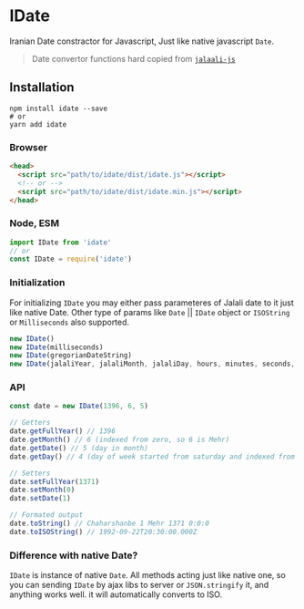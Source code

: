 # IDate

Iranian Date constractor for Javascript, Just like native javascript `Date`.
> Date convertor functions hard copied from [`jalaali-js`](https://github.com/jalaali/jalaali-js)


## Installation

```terminal
npm install idate --save
# or
yarn add idate
```

### Browser

```html
<head>
  <script src="path/to/idate/dist/idate.js"></script>
  <!-- or -->
  <script src="path/to/idate/dist/idate.min.js"></script>
</head>
```
### Node, ESM
```javascript
import IDate from 'idate'
// or
const IDate = require('idate')
```

### Initialization

For initializing `IDate` you may either pass parameteres of Jalali date to it just like native Date. Other type of params like `Date` || `IDate` object or `ISOString` or `Milliseconds` also supported.

```javascript
new IDate()
new IDate(milliseconds)
new IDate(gregorianDateString)
new IDate(jalaliYear, jalaliMonth, jalaliDay, hours, minutes, seconds, milliseconds)
```

### API
```javascript
const date = new IDate(1396, 6, 5)

// Getters
date.getFullYear() // 1396
date.getMonth() // 6 (indexed from zero, so 6 is Mehr)
date.getDate() // 5 (day in month)
date.getDay() // 4 (day of week started from saturday and indexed from zero, so 4 is Chaharshanbe)

// Setters
date.setFullYear(1371)
date.setMonth(0)
date.setDate(1)

// Formated output
date.toString() // Chaharshanbe 1 Mehr 1371 0:0:0
date.toISOString() // 1992-09-22T20:30:00.000Z
```

### Difference with native Date?
`IDate` is instance of native `Date`. All methods acting just like native one, so you can sending `IDate` by ajax libs to server or `JSON.stringify` it, and anything works well. it will automatically converts to ISO.